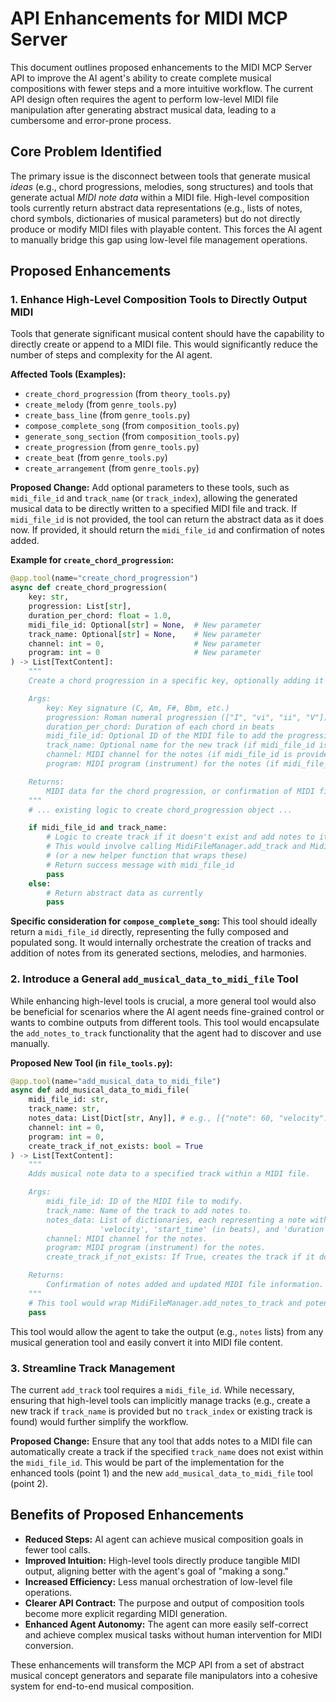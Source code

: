 # API Enhancements for MIDI MCP Server

This document outlines proposed enhancements to the MIDI MCP Server API to improve the AI agent's ability to create complete musical compositions with fewer steps and a more intuitive workflow. The current API design often requires the agent to perform low-level MIDI file manipulation after generating abstract musical data, leading to a cumbersome and error-prone process.

## Core Problem Identified

The primary issue is the disconnect between tools that generate musical *ideas* (e.g., chord progressions, melodies, song structures) and tools that generate actual *MIDI note data* within a MIDI file. High-level composition tools currently return abstract data representations (e.g., lists of notes, chord symbols, dictionaries of musical parameters) but do not directly produce or modify MIDI files with playable content. This forces the AI agent to manually bridge this gap using low-level file management operations.

## Proposed Enhancements

### 1. Enhance High-Level Composition Tools to Directly Output MIDI

Tools that generate significant musical content should have the capability to directly create or append to a MIDI file. This would significantly reduce the number of steps and complexity for the AI agent.

**Affected Tools (Examples):**
*   `create_chord_progression` (from `theory_tools.py`)
*   `create_melody` (from `genre_tools.py`)
*   `create_bass_line` (from `genre_tools.py`)
*   `compose_complete_song` (from `composition_tools.py`)
*   `generate_song_section` (from `composition_tools.py`)
*   `create_progression` (from `genre_tools.py`)
*   `create_beat` (from `genre_tools.py`)
*   `create_arrangement` (from `genre_tools.py`)

**Proposed Change:**
Add optional parameters to these tools, such as `midi_file_id` and `track_name` (or `track_index`), allowing the generated musical data to be directly written to a specified MIDI file and track. If `midi_file_id` is not provided, the tool can return the abstract data as it does now. If provided, it should return the `midi_file_id` and confirmation of notes added.

**Example for `create_chord_progression`:**

```python
@app.tool(name="create_chord_progression")
async def create_chord_progression(
    key: str,
    progression: List[str],
    duration_per_chord: float = 1.0,
    midi_file_id: Optional[str] = None,  # New parameter
    track_name: Optional[str] = None,    # New parameter
    channel: int = 0,                    # New parameter
    program: int = 0                     # New parameter
) -> List[TextContent]:
    """
    Create a chord progression in a specific key, optionally adding it to a MIDI file.

    Args:
        key: Key signature (C, Am, F#, Bbm, etc.)
        progression: Roman numeral progression (["I", "vi", "ii", "V"])
        duration_per_chord: Duration of each chord in beats
        midi_file_id: Optional ID of the MIDI file to add the progression to.
        track_name: Optional name for the new track (if midi_file_id is provided).
        channel: MIDI channel for the notes (if midi_file_id is provided).
        program: MIDI program (instrument) for the notes (if midi_file_id is provided).

    Returns:
        MIDI data for the chord progression, or confirmation of MIDI file update.
    """
    # ... existing logic to create chord_progression object ...

    if midi_file_id and track_name:
        # Logic to create track if it doesn't exist and add notes to it
        # This would involve calling MidiFileManager.add_track and MidiFileManager.add_notes_to_track
        # (or a new helper function that wraps these)
        # Return success message with midi_file_id
        pass
    else:
        # Return abstract data as currently
        pass
```

**Specific consideration for `compose_complete_song`:**
This tool should ideally return a `midi_file_id` directly, representing the fully composed and populated song. It would internally orchestrate the creation of tracks and addition of notes from its generated sections, melodies, and harmonies.

### 2. Introduce a General `add_musical_data_to_midi_file` Tool

While enhancing high-level tools is crucial, a more general tool would also be beneficial for scenarios where the AI agent needs fine-grained control or wants to combine outputs from different tools. This tool would encapsulate the `add_notes_to_track` functionality that the agent had to discover and use manually.

**Proposed New Tool (in `file_tools.py`):**

```python
@app.tool(name="add_musical_data_to_midi_file")
async def add_musical_data_to_midi_file(
    midi_file_id: str,
    track_name: str,
    notes_data: List[Dict[str, Any]], # e.g., [{"note": 60, "velocity": 100, "start_time": 0.0, "duration": 1.0}, ...]
    channel: int = 0,
    program: int = 0,
    create_track_if_not_exists: bool = True
) -> List[TextContent]:
    """
    Adds musical note data to a specified track within a MIDI file.

    Args:
        midi_file_id: ID of the MIDI file to modify.
        track_name: Name of the track to add notes to.
        notes_data: List of dictionaries, each representing a note with 'note' (MIDI number),
                    'velocity', 'start_time' (in beats), and 'duration' (in beats).
        channel: MIDI channel for the notes.
        program: MIDI program (instrument) for the notes.
        create_track_if_not_exists: If True, creates the track if it doesn't already exist.

    Returns:
        Confirmation of notes added and updated MIDI file information.
    """
    # This tool would wrap MidiFileManager.add_notes_to_track and potentially MidiFileManager.add_track
    pass
```

This tool would allow the agent to take the output (e.g., `notes` lists) from any musical generation tool and easily convert it into MIDI file content.

### 3. Streamline Track Management

The current `add_track` tool requires a `midi_file_id`. While necessary, ensuring that high-level tools can implicitly manage tracks (e.g., create a new track if `track_name` is provided but no `track_index` or existing track is found) would further simplify the workflow.

**Proposed Change:**
Ensure that any tool that adds notes to a MIDI file can automatically create a track if the specified `track_name` does not exist within the `midi_file_id`. This would be part of the implementation for the enhanced tools (point 1) and the new `add_musical_data_to_midi_file` tool (point 2).

## Benefits of Proposed Enhancements

*   **Reduced Steps:** AI agent can achieve musical composition goals in fewer tool calls.
*   **Improved Intuition:** High-level tools directly produce tangible MIDI output, aligning better with the agent's goal of "making a song."
*   **Increased Efficiency:** Less manual orchestration of low-level file operations.
*   **Clearer API Contract:** The purpose and output of composition tools become more explicit regarding MIDI generation.
*   **Enhanced Agent Autonomy:** The agent can more easily self-correct and achieve complex musical tasks without human intervention for MIDI conversion.

These enhancements will transform the MCP API from a set of abstract musical concept generators and separate file manipulators into a cohesive system for end-to-end musical composition.